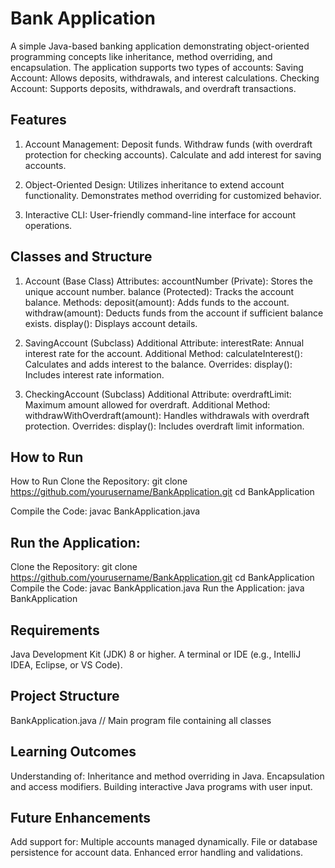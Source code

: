 # Bank Application
A simple Java-based banking application demonstrating object-oriented programming concepts like inheritance, method overriding, and encapsulation. The application supports two types of accounts:
Saving Account: Allows deposits, withdrawals, and interest calculations.
Checking Account: Supports deposits, withdrawals, and overdraft transactions.

## Features

1. Account Management:
Deposit funds.
Withdraw funds (with overdraft protection for checking accounts).
Calculate and add interest for saving accounts.

2. Object-Oriented Design:
Utilizes inheritance to extend account functionality.
Demonstrates method overriding for customized behavior.

3. Interactive CLI:
User-friendly command-line interface for account operations.

## Classes and Structure

1. Account (Base Class)
Attributes:
accountNumber (Private): Stores the unique account number.
balance (Protected): Tracks the account balance.
Methods:
deposit(amount): Adds funds to the account.
withdraw(amount): Deducts funds from the account if sufficient balance exists.
display(): Displays account details.

2. SavingAccount (Subclass)
Additional Attribute:
interestRate: Annual interest rate for the account.
Additional Method:
calculateInterest(): Calculates and adds interest to the balance.
Overrides:
display(): Includes interest rate information.

3. CheckingAccount (Subclass)
Additional Attribute:
overdraftLimit: Maximum amount allowed for overdraft.
Additional Method:
withdrawWithOverdraft(amount): Handles withdrawals with overdraft protection.
Overrides:
display(): Includes overdraft limit information.

## How to Run
How to Run
Clone the Repository:
git clone https://github.com/yourusername/BankApplication.git
cd BankApplication

Compile the Code:
javac BankApplication.java
## Run the Application:
Clone the Repository:
git clone https://github.com/yourusername/BankApplication.git
cd BankApplication
Compile the Code:
javac BankApplication.java
Run the Application:
java BankApplication

## Requirements
Java Development Kit (JDK) 8 or higher.
A terminal or IDE (e.g., IntelliJ IDEA, Eclipse, or VS Code).

## Project Structure
BankApplication.java  // Main program file containing all classes

## Learning Outcomes
Understanding of:
Inheritance and method overriding in Java.
Encapsulation and access modifiers.
Building interactive Java programs with user input.

## Future Enhancements
Add support for:
Multiple accounts managed dynamically.
File or database persistence for account data.
Enhanced error handling and validations.
